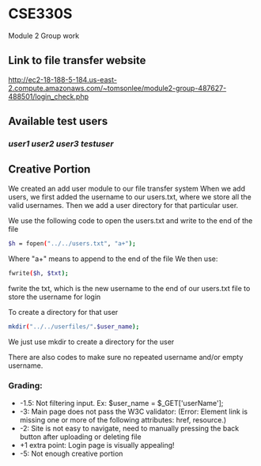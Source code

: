 
# CSE330S
 Module 2 Group work



## Link to file transfer website
http://ec2-18-188-5-184.us-east-2.compute.amazonaws.com/~tomsonlee/module2-group-487627-488501/login_check.php

## Available test users
### _user1 user2 user3 testuser_

## Creative Portion
We created an add user module to our file transfer system
When we add users, we first added the username to our users.txt, where we store all the valid usernames. Then we add
a user directory for that particular user.

We use the following code to open the users.txt and write to the end of the file
```sh
$h = fopen("../../users.txt", "a+");
```
Where "a+" means to append to the end of the file
We then use:
```sh
fwrite($h, $txt);
```
fwrite the txt, which is the new username to the end of our users.txt file to store the username for login

To create a directory for that user
```sh
mkdir("../../userfiles/".$user_name);
```
We just use mkdir to create a directory for the user

There are also codes to make sure no repeated username and/or empty username.


### Grading:
 - -1.5: Not filtering input. Ex: $user_name = $_GET['userName']; 
 - -3: Main page does not pass the W3C validator: (Error: Element link is missing one or more of the following attributes: href, resource.)
 - -2: Site is not easy to navigate, need to manually pressing the back button after uploading or deleting file
 - +1 extra point: Login page is visually appealing!
 - -5: Not enough creative portion
